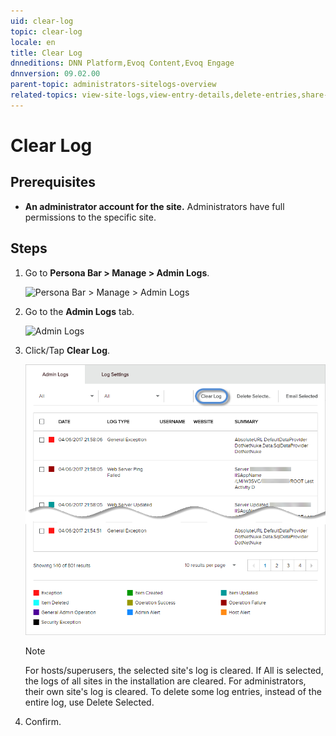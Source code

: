 ```yaml
---
uid: clear-log
topic: clear-log
locale: en
title: Clear Log
dnneditions: DNN Platform,Evoq Content,Evoq Engage
dnnversion: 09.02.00
parent-topic: administrators-sitelogs-overview
related-topics: view-site-logs,view-entry-details,delete-entries,share-entries,add-event-type,edit-logged-event-type,delete-logged-event-type,toggle-logging-for-event-type,configure-notices
---
```


# Clear Log

## Prerequisites

*   **An administrator account for the site.** Administrators have full permissions to the specific site.

## Steps

1.  Go to **Persona Bar \> Manage \> Admin Logs**.
    
    ![Persona Bar > Manage > Admin Logs](/images/scr-pbar-host-Manage-E91.png)
    
2.  Go to the **Admin Logs** tab.
    
    ![Admin Logs](/images/scr-pbtabs-host-Manage-AdminLogs-AdminLogs-E90.png)
    
3.  Click/Tap **Clear Log**.
    
      
    
    ![](/images/scr-AdminLogs-adminlogslist-clear-log-buttons-E90.png)
    
      
    > [!NOTE]
    > For hosts/superusers, the selected site's log is cleared. If All is selected, the logs of all sites in the installation are cleared. For administrators, their own site's log is cleared. To delete some log entries, instead of the entire log, use Delete Selected.
    
4.  Confirm.
